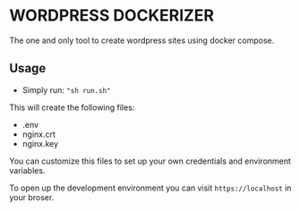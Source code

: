 # WORDPRESS DOCKERIZER

The one and only tool to create wordpress sites using docker compose.

## Usage

- Simply run: `"sh run.sh"`

This will create the following files:

- .env
- nginx.crt
- nginx.key

You can customize this files to set up your own credentials and environment variables.

To open up the development environment you can visit `https://localhost` in your broser.
